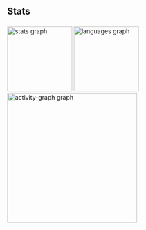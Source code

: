 <h2 align="left">Stats</h2>

###

<div align="left">
  <img src="https://github-readme-stats.vercel.app/api?username=sidartaoss&hide_title=false&hide_rank=false&show_icons=true&include_all_commits=true&count_private=true&disable_animations=false&theme=gruvbox_light&locale=en&hide_border=false&order=1" height="150" alt="stats graph"  />
  <img src="https://github-readme-stats.vercel.app/api/top-langs?username=sidartaoss&locale=en&hide_title=false&layout=compact&card_width=320&langs_count=5&theme=gruvbox_light&hide_border=false&order=2" height="150" alt="languages graph"  />
  <img src="https://github-readme-activity-graph.vercel.app/graph?username=sidartaoss&radius=16&theme=gruvbox&area=true&order=5" height="300" alt="activity-graph graph"  />
</div>

###
